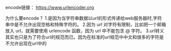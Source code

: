 encode链接： https://www.urlencoder.org

为什么要encode？ 1.是因为当字符串数据以url的形式传递给web服务器时,字符串中是不允许出现空格和特殊字符的。
2.因为 url 对字符有限制，比如把一个邮箱放入 url，就需要使用 urlencode 函数，因为 url 中不能包含 @ 字符。
3.url转义其实也只是为了符合url的规范而已。因为在标准的url规范中中文和很多的字符是不允许出现在url中的
